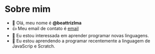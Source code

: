 # Sobre mim 
- 👋 Olá, meu nome é **@beattrizlma**
-  :+1: Meu email de contato é [email](lima.souza.ana@escola.pr.gov.bR)
- 👀 Eu estou interessada em aprender programar novas linguagens.
- 🌱 Eu estou aprendendo a programar recentemente a linguagem de JavaScrip e Scratch.
